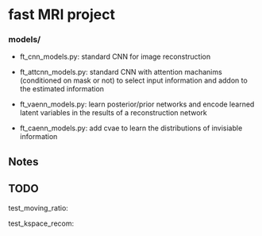# fast MRI project

### models/
- ft_cnn_models.py: standard CNN for image reconstruction

- ft_attcnn_models.py: standard CNN with attention machanims (conditioned on mask or not) to select input information and addon to the estimated information

- ft_vaenn_models.py: learn posterior/prior networks and encode learned latent variables in the results of a reconstruction network

- ft_caenn_models.py: add cvae to learn the distributions of invisiable information

## Notes


## TODO
test_moving_ratio:

test_kspace_recom:
